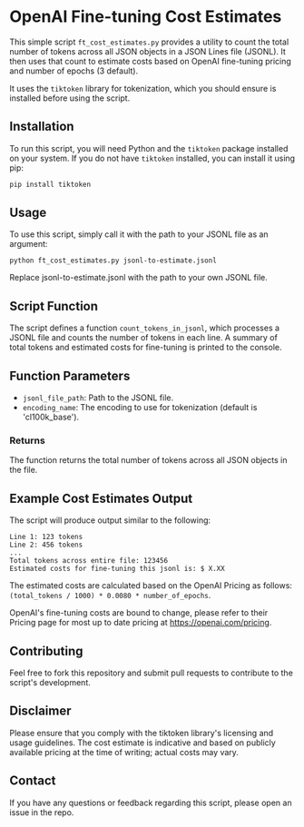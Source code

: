 # OpenAI Fine-tuning Cost Estimates

This simple script `ft_cost_estimates.py` provides a utility to count the total number of tokens across all JSON objects in a JSON Lines file (JSONL). It then uses that count to estimate costs based on OpenAI fine-tuning pricing and number of epochs (3 default).

It uses the `tiktoken` library for tokenization, which you should ensure is installed before using the script.

## Installation

To run this script, you will need Python and the `tiktoken` package installed on your system. If you do not have `tiktoken` installed, you can install it using pip:

```bash
pip install tiktoken
```

## Usage
To use this script, simply call it with the path to your JSONL file as an argument:

```
python ft_cost_estimates.py jsonl-to-estimate.jsonl
```

Replace jsonl-to-estimate.jsonl with the path to your own JSONL file.

## Script Function
The script defines a function `count_tokens_in_jsonl`, which processes a JSONL file and counts the number of tokens in each line. A summary of total tokens and estimated costs for fine-tuning is printed to the console.

## Function Parameters
* `jsonl_file_path`: Path to the JSONL file.
* `encoding_name`: The encoding to use for tokenization (default is 'cl100k_base').

### Returns
The function returns the total number of tokens across all JSON objects in the file.

## Example Cost Estimates Output
The script will produce output similar to the following:

```
Line 1: 123 tokens
Line 2: 456 tokens
...
Total tokens across entire file: 123456
Estimated costs for fine-tuning this jsonl is: $ X.XX
```

The estimated costs are calculated based on the OpenAI Pricing as follows: `(total_tokens / 1000) * 0.0080 * number_of_epochs`.

OpenAI's fine-tuning costs are bound to change, please refer to their Pricing page for most up to date pricing at https://openai.com/pricing.

## Contributing
Feel free to fork this repository and submit pull requests to contribute to the script's development.

## Disclaimer
Please ensure that you comply with the tiktoken library's licensing and usage guidelines. The cost estimate is indicative and based on publicly available pricing at the time of writing; actual costs may vary.

## Contact
If you have any questions or feedback regarding this script, please open an issue in the repo.

